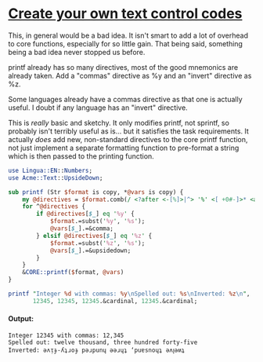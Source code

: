 [1]: https://rosettacode.org/wiki/Create_your_own_text_control_codes

# [Create your own text control codes][1]

This, in general would be a bad idea. It isn't smart to add a lot of overhead to core functions, especially for so little gain. That being said, something being a bad idea never stopped us before.



printf already has so many directives, most of the good mnemonics are already taken. Add a "commas" directive as %y and an "invert" directive as %z.



Some languages already have a commas directive as that one is actually useful. I doubt if any language has an "invert" directive.



This is *really* basic and sketchy. It only modifies printf, not sprintf, so probably isn't terribly useful as is... but it satisfies the task requirements. It actually *does* add new, non-standard directives to the core printf function, not just implement a separate formatting function to pre-format a string which is then passed to the printing function.

```perl
use Lingua::EN::Numbers;
use Acme::Text::UpsideDown;

sub printf (Str $format is copy, *@vars is copy) {
    my @directives = $format.comb(/ <?after <-[%]>|^> '%' <[ +0#-]>* <alpha>/);
    for ^@directives {
        if @directives[$_] eq '%y' {
            $format.=subst('%y', '%s');
            @vars[$_].=&comma;
        } elsif @directives[$_] eq '%z' {
            $format.=subst('%z', '%s');
            @vars[$_].=&upsidedown;
        }
    }
    &CORE::printf($format, @vars)
}

printf "Integer %d with commas: %y\nSpelled out: %s\nInverted: %z\n",
       12345, 12345, 12345.&cardinal, 12345.&cardinal;
```

#### Output:
```
Integer 12345 with commas: 12,345
Spelled out: twelve thousand, three hundred forty-five
Inverted: ǝʌᴉɟ-ʎʇɹoɟ pǝɹpunɥ ǝǝɹɥʇ ‘puɐsnoɥʇ ǝʌꞁǝʍʇ
```
